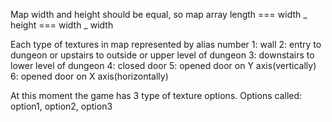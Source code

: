 Map width and height should be equal, so map array length === width _ height === width _ width

Each type of textures in map represented by alias number
1: wall
2: entry to dungeon or upstairs to outside or upper level of dungeon
3: downstairs to lower level of dungeon
4: closed door
5: opened door on Y axis(vertically)
6: opened door on X axis(horizontally)

At this moment the game has 3 type of texture options.
Options called: option1, option2, option3
